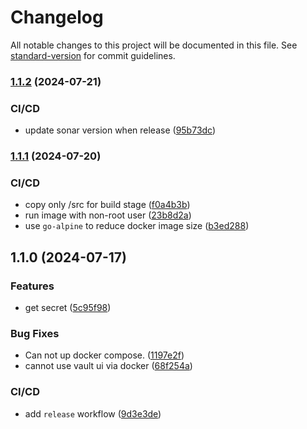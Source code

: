 # Changelog

All notable changes to this project will be documented in this file. See [standard-version](https://github.com/conventional-changelog/standard-version) for commit guidelines.

### [1.1.2](https://github.com/Utconnect/coffer/compare/v1.1.1...v1.1.2) (2024-07-21)


### CI/CD

* update sonar version when release ([95b73dc](https://github.com/Utconnect/coffer/commit/95b73dcea279ac36e1a101dc444006f03f754393))

### [1.1.1](https://github.com/Utconnect/coffer/compare/v1.1.0...v1.1.1) (2024-07-20)


### CI/CD

* copy only /src for build stage ([f0a4b3b](https://github.com/Utconnect/coffer/commit/f0a4b3b3c6e04c2e4637ddbd72491694c4adc40f))
* run image with non-root user ([23b8d2a](https://github.com/Utconnect/coffer/commit/23b8d2a00bdecd879f46006a226359d621985b0d))
* use `go-alpine` to reduce docker image size ([b3ed288](https://github.com/Utconnect/coffer/commit/b3ed288a395d1b9232932bac2cabada2273ecc27))

## 1.1.0 (2024-07-17)


### Features

* get secret ([5c95f98](https://github.com/Utconnect/coffer/commit/5c95f981c92f4ffa4034226dde6a3c68ae847a9e))


### Bug Fixes

* Can not up docker compose. ([1197e2f](https://github.com/Utconnect/coffer/commit/1197e2fdec3dcb9464f36bed690ceda1c79d7579))
* cannot use vault ui via docker ([68f254a](https://github.com/Utconnect/coffer/commit/68f254a77083e3893fad4af2f713295297a7de13))


### CI/CD

* add `release` workflow ([9d3e3de](https://github.com/Utconnect/coffer/commit/9d3e3dea9fef1a74856d637c53de35462c0da93c))
